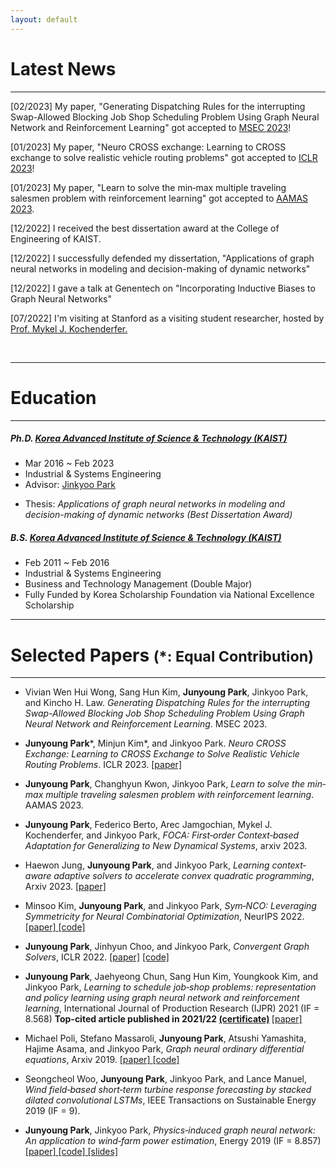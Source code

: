 ```yaml
---
layout: default
---
```


<!--Text can be **bold**, _italic_, or ~~strikethrough~~.-->

<!--[Link to another page](./another-page.html).-->

<!--There should be whitespace between paragraphs.-->

<!--There should be whitespace between paragraphs. We recommend including a README, or a file with information about your project.-->


<h1>Latest News</h1>

* * *

<p class="indent">[02/2023] My paper, "Generating Dispatching Rules for the interrupting Swap-Allowed Blocking Job Shop Scheduling Problem Using
Graph Neural Network and Reinforcement Learning" got accepted to <a href="https://event.asme.org/MSEC">MSEC 2023</a>!</p>
<p class="indent">[01/2023] My paper, "Neuro CROSS exchange: Learning to CROSS exchange to solve realistic vehicle routing problems" got accepted to <a href="https://iclr.cc/">ICLR 2023</a>!</p> 
<p class="indent">[01/2023] My paper, "Learn to solve the min‑max multiple traveling salesmen problem with reinforcement learning" got accepted to <a href="https://aamas2023.soton.ac.uk/">AAMAS 2023</a>. </p>
<p class="indent">[12/2022] I received the best dissertation award at the College of Engineering of KAIST.</p>
<p class="indent">[12/2022] I successfully defended my dissertation, "Applications of graph neural networks in modeling and decision-making of dynamic networks"</p> 
<p class="indent">[12/2022] I gave a talk at Genentech on "Incorporating Inductive Biases to Graph Neural Networks" </p>
<p class="indent">[07/2022] I'm visiting at Stanford as a visiting student researcher, hosted by <a href="https://mykel.kochenderfer.com/">Prof. Mykel J. Kochenderfer. </a></p>

&nbsp;

* * *

<h1>Education</h1>

* * *

<h5><strong>Ph.D.</strong> <a href="http://ie.kaist.ac.kr/">Korea Advanced Institute of Science & Technology (KAIST)</a> </h5>

* Mar 2016 \~ Feb 2023
* Industrial & Systems Engineering
* Advisor: [Jinkyoo Park](http://silab.kaist.ac.kr)
* <p class="thesisindent">Thesis: <i>Applications of graph neural networks in modeling and decision-making of dynamic networks (Best Dissertation Award)</i></p>

<h5><strong>B.S.</strong> <a href="http://ie.kaist.ac.kr/">Korea Advanced Institute of Science & Technology (KAIST)</a> </h5>

* Feb 2011 \~ Feb 2016
* Industrial & Systems Engineering
* Business and Technology Management (Double Major)
* Fully Funded by Korea Scholarship Foundation via National Excellence Scholarship

* * *

<h1>Selected Papers <small>(*: Equal Contribution)</small></h1>

* * *

* Vivian Wen Hui Wong, Sang Hun Kim, <strong>Junyoung Park</strong>, Jinkyoo Park, and Kincho H. Law. _Generating Dispatching Rules for the interrupting Swap-Allowed Blocking Job Shop Scheduling Problem Using
Graph Neural Network and Reinforcement Learning_. MSEC 2023.

* <strong>Junyoung Park</strong>\*, Minjun Kim\*, and Jinkyoo Park. _Neuro CROSS Exchange: Learning to CROSS Exchange to
  Solve Realistic Vehicle Routing Problems_. ICLR 2023. <a href="https://arxiv.org/pdf/2206.02771.pdf"> [paper] </a>

* <strong>Junyoung Park</strong>, Changhyun Kwon, Jinkyoo Park, _Learn to solve the min‐max multiple traveling salesmen
  problem with reinforcement learning_. AAMAS 2023.

* <strong>Junyoung Park</strong>, Federico Berto, Arec Jamgochian, Mykel J. Kochenderfer, and Jinkyoo Park, _FOCA:
  First‐order Context‐based Adaptation for Generalizing to New Dynamical Systems_, arxiv 2023.

* Haewon Jung, <strong>Junyoung Park</strong>, and Jinkyoo Park, _Learning context‐aware adaptive solvers to accelerate
  convex quadratic programming_, Arxiv 2023. <a href="https://arxiv.org/pdf/2211.12443.pdf"> [paper] </a>

* Minsoo Kim, <strong>Junyoung Park</strong>, and Jinkyoo Park, _Sym‐NCO: Leveraging Symmetricity for Neural
  Combinatorial Optimization_, NeurIPS 2022. <a href="https://arxiv.org/pdf/2205.13209.pdf"> [paper] </a> <a href="https://github.com/alstn12088/Sym-NCO">[code]</a>

* <strong>Junyoung Park</strong>, Jinhyun Choo, and Jinkyoo Park, _Convergent Graph Solvers_, ICLR 2022. <a href="https://openreview.net/pdf?id=ItkxLQU01lD">[paper]</a> <a href="https://github.com/Junyoungpark/CGS">[code]</a>

* <strong>Junyoung Park</strong>, Jaehyeong Chun, Sang Hun Kim, Youngkook Kim, and Jinkyoo Park, _Learning to schedule
  job‐shop problems: representation and policy learning using graph neural network and reinforcement learning_,
  International Journal of Production Research (IJPR) 2021 (IF = 8.568) <strong> Top-cited article published in
  2021/22 <a href="/assets/file/certificate.pdf">(certificate)</a> </strong> <a href="https://www.tandfonline.com/doi/epdf/10.1080/00207543.2020.1870013?needAccess=true&role=button">[paper]</a>

* Michael Poli, Stefano Massaroli, <strong>Junyoung Park</strong>, Atsushi Yamashita, Hajime Asama, and Jinkyoo Park, _Graph neural ordinary differential equations_, Arxiv 2019. <a href="https://arxiv.org/pdf/1911.07532.pdf">[paper] <a href="https://github.com/Zymrael/gde">[code]</a>

* Seongcheol Woo, <strong>Junyoung Park</strong>, Jinkyoo Park, and Lance Manuel, _Wind field‐based short‐term turbine
  response forecasting by stacked dilated convolutional LSTMs_, IEEE Transactions on Sustainable Energy 2019 (IF = 9).

* <strong>Junyoung Park</strong>, Jinkyoo Park, _Physics‐induced graph neural network: An application to wind‐farm power
  estimation_, Energy 2019 (IF = 8.857) <a href="https://www.sciencedirect.com/science/article/abs/pii/S0360544219315555">[paper] </a><a href="https://github.com/Junyoungpark/PGNN"> [code]</a><a href="https://github.com/Junyoungpark/PGNN/blob/main/wind_farm_presentation.pdf"> [slides]</a>

